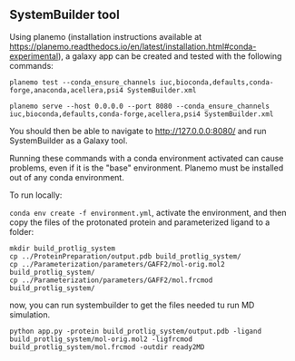 ## SystemBuilder tool 
 
Using planemo (installation instructions available at https://planemo.readthedocs.io/en/latest/installation.html#conda-experimental), a galaxy app can be created and tested with the following commands:

```planemo test --conda_ensure_channels iuc,bioconda,defaults,conda-forge,anaconda,acellera,psi4 SystemBuilder.xml```

```planemo serve --host 0.0.0.0 --port 8080 --conda_ensure_channels iuc,bioconda,defaults,conda-forge,acellera,psi4 SystemBuilder.xml```

You should then be able to navigate to http://127.0.0.0:8080/ and run SystemBuilder as a Galaxy tool.

Running these commands with a conda environment activated can cause problems, even if it is the "base" environment. Planemo must be installed out of any conda environment.


To run locally:

```conda env create -f environment.yml```, activate the environment, and then copy the files of the protonated protein and parameterized ligand to a folder:


```
mkdir build_protlig_system
cp ../ProteinPreparation/output.pdb build_protlig_system/
cp ../Parameterization/parameters/GAFF2/mol-orig.mol2 build_protlig_system/
cp ../Parameterization/parameters/GAFF2/mol.frcmod build_protlig_system/
```

now, you can run systembuilder to get the files needed tu run MD simulation.


```python app.py -protein build_protlig_system/output.pdb -ligand build_protlig_system/mol-orig.mol2 -ligfrcmod build_protlig_system/mol.frcmod -outdir ready2MD```
